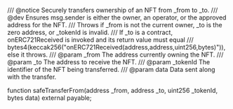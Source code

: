 /// @notice Securely transfers ownership of an NFT from _from to _to.
/// @dev Ensures msg.sender is either the owner, an operator, or the approved address for the NFT.
/// Throws if _from is not the current owner, _to is the zero address, or _tokenId is invalid.
/// If _to is a contract, onERC721Received is invoked and its return value must equal
/// bytes4(keccak256("onERC721Received(address,address,uint256,bytes)")), else it throws.
/// @param _from The address currently owning the NFT.
/// @param _to The address to receive the NFT.
/// @param _tokenId The identifier of the NFT being transferred.
/// @param data Data sent along with the transfer.

function safeTransferFrom(address _from, address _to, uint256 _tokenId, bytes data) external payable;